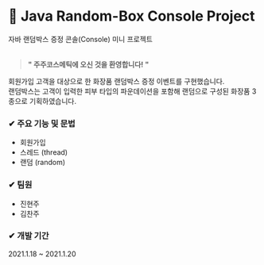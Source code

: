# 🎁 Java Random-Box Console Project
자바 랜덤박스 증정 콘솔(Console) 미니 프로젝트
<br/><br/>

>**" 주주코스메틱에 오신 것을 환영합니다! "**

회원가입 고객을 대상으로 한 화장품 랜덤박스 증정 이벤트를 구현했습니다.  
랜덤박스는 고객이 입력한 피부 타입의 파운데이션을 포함해 랜덤으로 구성된 화장품 3종으로 기획하였습니다.
<br/>

### ✔ 주요 기능 및 문법
- 회원가입
- 스레드 (thread)
- 랜덤 (random)

### ✔ 팀원
- 진현주
- 김찬주

### ✔ 개발 기간
2021.1.18 ~ 2021.1.20
